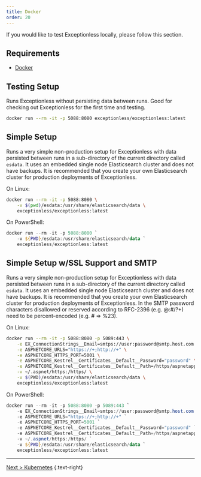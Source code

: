 ```yaml
---
title: Docker
order: 20
---
```

If you would like to test Exceptionless locally, please follow this section.

## Requirements

* [Docker](https://www.docker.com)

## Testing Setup

Runs Exceptionless without persisting data between runs. Good for checking out Exceptionless for the first time and testing.

```bash
docker run --rm -it -p 5088:8080 exceptionless/exceptionless:latest
```

## Simple Setup

Runs a very simple non-production setup for Exceptionless with data persisted between runs in a sub-directory of the current directory called `esdata`. It uses an embedded single node Elasticsearch cluster and does not have backups. It is recommended that you create your own Elasticsearch cluster for production deployments of Exceptionless.

On Linux:

```bash
docker run --rm -it -p 5088:8080 \
    -v $(pwd)/esdata:/usr/share/elasticsearch/data \
    exceptionless/exceptionless:latest
```

On PowerShell:

```powershell
docker run --rm -it -p 5088:8080 `
    -v ${PWD}/esdata:/usr/share/elasticsearch/data `
    exceptionless/exceptionless:latest
```

## Simple Setup w/SSL Support and SMTP

Runs a very simple non-production setup for Exceptionless with data persisted between runs in a sub-directory of the current directory called `esdata`. It uses an embedded single node Elasticsearch cluster and does not have backups. It is recommended that you create your own Elasticsearch cluster for production deployments of Exceptionless. In the SMTP password characters disallowed or reserved according to RFC-2396 (e.g. @:#/?+) need to be percent-encoded (e.g. # => %23).

On Linux:

```bash
docker run --rm -it -p 5088:8080 -p 5089:443 \
    -e EX_ConnectionStrings__Email=smtps://user:password@smtp.host.com:587 \
    -e ASPNETCORE_URLS="https://+;http://+" \
    -e ASPNETCORE_HTTPS_PORT=5001 \
    -e ASPNETCORE_Kestrel__Certificates__Default__Password="password" \
    -e ASPNETCORE_Kestrel__Certificates__Default__Path=/https/aspnetapp.pfx \
    -v ~/.aspnet/https:/https/ \
    -v $(PWD)/esdata:/usr/share/elasticsearch/data \
    exceptionless/exceptionless:latest
```

On PowerShell:

```powershell
docker run --rm -it -p 5088:8080 -p 5089:443 `
    -e EX_ConnectionStrings__Email=smtps://user:password@smtp.host.com:587 `
    -e ASPNETCORE_URLS="https://+;http://+" `
    -e ASPNETCORE_HTTPS_PORT=5001 `
    -e ASPNETCORE_Kestrel__Certificates__Default__Password="password" `
    -e ASPNETCORE_Kestrel__Certificates__Default__Path=/https/aspnetapp.pfx `
    -v ~/.aspnet/https:/https/ `
    -v ${PWD}/esdata:/usr/share/elasticsearch/data `
    exceptionless/exceptionless:latest
```

---

[Next > Kubernetes](kubernetes.md) {.text-right}
